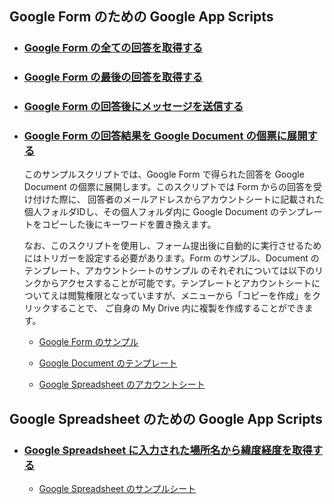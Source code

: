 ## Google Form のための Google App Scripts
+ ### [Google Form の全ての回答を取得する](https://github.com/tajima-rd/GAS/blob/main/form/getAllResponses.js)
+ ### [Google Form の最後の回答を取得する](https://github.com/tajima-rd/GAS/blob/main/form/getLatestResponse.js)
+ ### [Google Form の回答後にメッセージを送信する](https://github.com/tajima-rd/GAS/blob/main/form/notifyByEmail.js)
+ ### [Google Form の回答結果を Google Document の個票に展開する](https://github.com/tajima-rd/GAS/blob/main/form/createDocumentByForm.js)

  このサンプルスクリプトでは、Google Form で得られた回答を Google Document の個票に展開します。このスクリプトでは Form からの回答を受け付けた際に、
  回答者のメールアドレスからアカウントシートに記載された個人フォルダIDし、その個人フォルダ内に Google Document のテンプレートをコピーした後にキーワードを置き換えます。

  なお、このスクリプトを使用し、フォーム提出後に自動的に実行させるためにはトリガーを設定する必要があります。Form のサンプル、Document のテンプレート、アカウントシートのサンプル
  のそれぞれについては以下のリンクからアクセスすることが可能です。テンプレートとアカウントシートについてえは閲覧権限となっていますが、メニューから「コピーを作成」をクリックすることで、
  ご自身の My Drive 内に複製を作成することができます。

    - [Google Form のサンプル](https://docs.google.com/forms/d/e/1FAIpQLSc5ka-HtvQGNhDdt19QTUl_15_Wp-RK_HTsmDoHaG2Rn7B6lQ/viewform)

    - [Google Document のテンプレート](https://docs.google.com/document/d/1nJEjK2hJQOJtJt1K5omOu9nGC3YEPjIJW2gLfSEFfek/edit?usp=drive_link)
  
    - [Google Spreadsheet のアカウントシート](https://docs.google.com/spreadsheets/d/12Zu78RCyQjeonIjL8s-1mh9qkQ16S2TbAn90KnTWPaU/edit?usp=drive_link)

## Google Spreadsheet のための Google App Scripts
+ ### [Google Spreadsheet に入力された場所名から緯度経度を取得する](form/getAllResponses.js)

    - [Google Spreadsheet のサンプルシート](https://docs.google.com/spreadsheets/d/1tsrsAgiaHtalxcuTxeoY0E3JkmFhePIcn8bSDJUfoBY/edit?usp=sharing)
    
